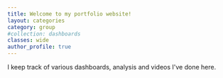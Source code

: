 ```yaml
---
title: Welcome to my portfolio website!
layout: categories
category: group
#collection: dashboards
classes: wide
author_profile: true
---
```


I keep track of various dashboards, analysis and videos I've done here.